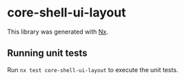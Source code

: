 # core-shell-ui-layout

This library was generated with [Nx](https://nx.dev).

## Running unit tests

Run `nx test core-shell-ui-layout` to execute the unit tests.
